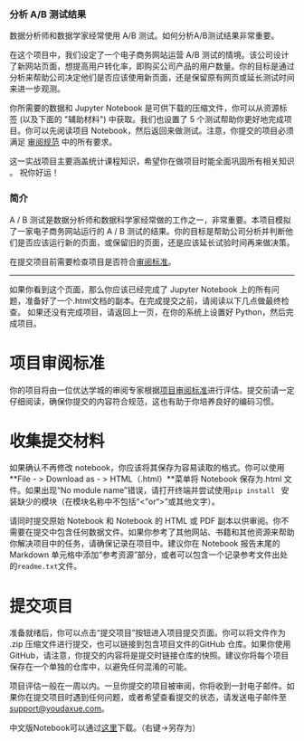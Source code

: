 ### 分析 A/B 测试结果

数据分析师和数据学家经常使用 A/B 测试。如何分析A/B测试结果非常重要。

在这个项目中，我们设定了一个电子商务网站运营 A/B 测试的情境。该公司设计了新网站页面，想提高用户转化率，即购买公司产品的用户数量。你的目标是通过分析来帮助公司决定他们是否应该使用新页面，还是保留原有网页或延长测试时间来进一步观测。

你所需要的数据和 Jupyter Notebook 是可供下载的压缩文件，你可以从资源标签 (以及下面的 "辅助材料") 中获取。我们也设置了 5 个测试帮助你更好地完成项目。你可以先阅读项目 Notebook，然后返回来做测试。注意，你提交的项目必须满足 [审阅规范](https://review.udacity.com/#!/rubrics/1331/view) 中的所有要求。

这一实战项目主要涵盖统计课程知识，希望你在做项目时能全面巩固所有相关知识 。 祝你好运！

### 简介

A / B 测试是数据分析师和数据科学家经常做的工作之一，非常重要。本项目模拟了一家电子商务网站运行的 A / B 测试的结果。你的目标是帮助公司分析并判断他们是否应该运行新的页面，或保留旧的页面，还是应该延长试验时间再来做决策。

在提交项目前需要检查项目是否符合[审阅标准](https://review.udacity.com/#!/rubrics/1331/view)。

------

如果你看到这个页面，那么你应该已经完成了 Jupyter Notebook 上的所有问题，准备好了一个.html文档的副本。在完成提交之前，请阅读以下几点做最终检查。 如果还没有完成项目，请返回上一页，在你的系统上设置好 Python，然后完成项目。

# 项目审阅标准

你的项目将由一位优达学城的审阅专家根据[项目审阅标准](https://review.udacity.com/#!/rubrics/1331/view)进行评估。提交前请一定仔细阅读，确保你提交的内容符合规范，这也有助于你培养良好的编码习惯。

# 收集提交材料

如果确认不再修改 notebook，你应该将其保存为容易读取的格式。你可以使用**File - > Download as - > HTML（.html）**菜单将 Notebook 保存为.html 文件。如果出现“No module name”错误，请打开终端并尝试使用`pip install ` 安装缺少的模块（在模块名称中不包括“<”or“>”或其他文字）。

请同时提交原始 Notebook 和 Notebook 的 HTML 或 PDF 副本以供审阅。你不需要在提交中包含任何数据文件。如果你参考了其他网站、书籍和其他资源来帮助你解决项目中的任务，请确保记录在项目中。建议你在 Notebook 报告末尾的 Markdown 单元格中添加“参考资源”部分，或者可以包含一个记录参考文件出处的`readme.txt`文件。

# 提交项目

准备就绪后，你可以点击“提交项目”按钮进入项目提交页面。你可以将文件作为 .zip 压缩文件进行提交，也可以链接到包含项目文件的GitHub 仓库。如果你使用 GitHub，请注意，你提交的内容将是提交时链接仓库的快照。建议你将每个项目保存在一个单独的仓库中，以避免任何混淆的可能。

项目评估一般在一周以内。一旦你提交的项目被审阅，你将收到一封电子邮件。如果你在提交项目时遇到任何问题，或者希望查看提交的状态，请发送电子邮件至 [support@youdaxue.com](mailto:support@youdaxue.com)。

中文版Notebook可以通过[这里](https://s3.amazonaws.com/video.udacity-data.com/topher/2018/April/5ae2df6a_analyze-ab-test-results-notebook-zh-0/analyze-ab-test-results-notebook-zh-0.ipynb)下载。（右键->另存为）